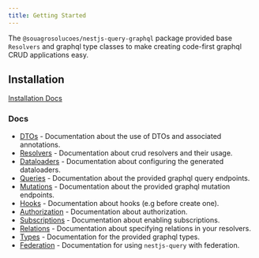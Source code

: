 ```yaml
---
title: Getting Started
---
```


The `@souagrosolucoes/nestjs-query-graphql` package provided base `Resolvers` and graphql type classes to make creating code-first graphql CRUD applications easy.

## Installation

[Installation Docs](../introduction/install.md#ptc-orgnestjs-query-graphql)

### Docs

* [DTOs](./dtos.mdx) - Documentation about the use of DTOs and associated annotations.
* [Resolvers](./resolvers.mdx) - Documentation about crud resolvers and their usage.
* [Dataloaders](./dataloaders.mdx) - Documentation about configuring the generated dataloaders.
* [Queries](./queries/endpoints) - Documentation about the provided graphql query endpoints.
* [Mutations](./mutations.mdx) -  Documentation about the provided graphql mutation endpoints.
* [Hooks](./hooks.mdx) -  Documentation about hooks (e.g before create one).
* [Authorization](./hooks.mdx) -  Documentation about authorization.
* [Subscriptions](./subscriptions.mdx) -  Documentation about enabling subscriptions.
* [Relations](./relations.mdx) -  Documentation about specifying relations in your resolvers.
* [Types](./types.mdx) - Documentation for the provided graphql types.
* [Federation](./federation.mdx) - Documentation for using `nestjs-query` with federation.
